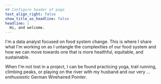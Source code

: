 ```yaml
---
## Configure header of page
text_align_right: false
show_title_as_headline: false
headline: |
  Hi, and welcome.
---
```


<!-- this is a subheadline -->
I'm a data analyst focused on food system change. This is where I share what I'm working on as I untangle the complexities of our food system and how we can move towards one that is more healthful, equitable, and sustainable.

When I'm not lost in a project, I can be found practicing yoga, trail running, climbing peaks, or playing on the river with my husband and our very ... *enthusiastic* German Wirehaired Pointer.
